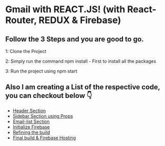 # Gmail with REACT.JS! (with React-Router, REDUX & Firebase)

## Follow the 3 Steps and you are good to go.

1: Clone the Project

2: Simply run the command npm install - First to install all the packages

3: Run the project using npm start

## Also I am creating a List of the respective code, you can checkout below 👇
<ul>
  <li><a href="https://github.com/rohitverma0234/https://github.com/rohitverma0234/Gmail-clone">Header Section</a></li>
  <li><a href="https://github.com/rohitverma0234/Gmail-clone/tree/Gmail-Sidebar">Sidebar Section using Props</a></li>
  <li><a href="https://github.com/rohitverma0234/Gmail-clone/tree/EmailList">Email-list Section</a></li>
  <li><a href="https://github.com/rohitverma0234/Gmail-clone/tree/Firebase">Initialize Firebase<a/></li>
  <li><a href="https://github.com/rohitverma0234/Gmail-clone/tree/Refining-the-Build">Refining the build<a/></li>
  <li><a href=" https://github.com/rohitverma0234/Gmail-clone/tree/Final-Build">Final build & Firebase Hosting<a/></li>
</ul>

